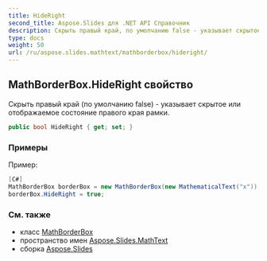 ```yaml
---
title: HideRight
second_title: Aspose.Slides для .NET API Справочник
description: Скрыть правый край, по умолчанию false - указывает скрытое или отображаемое состояние правого края рамки.
type: docs
weight: 50
url: /ru/aspose.slides.mathtext/mathborderbox/hideright/
---
```


## MathBorderBox.HideRight свойство

Скрыть правый край (по умолчанию false) - указывает скрытое или отображаемое состояние правого края рамки.

```csharp
public bool HideRight { get; set; }
```

### Примеры

Пример:

```csharp
[C#]
MathBorderBox borderBox = new MathBorderBox(new MathematicalText("x"));
borderBox.HideRight = true;
```

### См. также

* класс [MathBorderBox](../../mathborderbox)
* пространство имен [Aspose.Slides.MathText](../../mathborderbox)
* сборка [Aspose.Slides](../../../)

<!-- DO NOT EDIT: сгенерировано xmldocmd для Aspose.Slides.dll -->